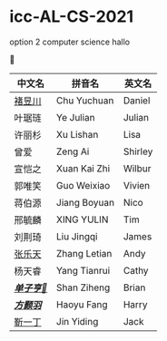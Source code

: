 # icc-AL-CS-2021
option 2 computer science
hallo

🤥

中文名|拼音名|英文名
-----|-----|-----
[褚昱川](https://github.com/Yuudachi530)|Chu Yuchuan|Daniel
叶琚琏|Ye Julian|Julian
许丽杉|Xu Lishan|Lisa
曾爱|Zeng Ai|Shirley
宣恺之|Xuan Kai Zhi|Wilbur
郭唯笑|Guo Weixiao|Vivien
蒋伯源|Jiang Boyuan|Nico
邢毓麟|XING YULIN|Tim
刘荆琦|Liu Jingqi|James
[张乐天](https://github.com/Loskiz)|Zhang Letian|Andy
杨天睿|Yang Tianrui|Cathy
[*__单子亨:shit:__*](https://github.com/BrianShan974)|Shan Ziheng|Brian
[_**方颢羽**_](https://github.com/haoyuF996)|Haoyu Fang|Harry
[靳一丁](https://github.com/)|Jin Yiding|Jack
